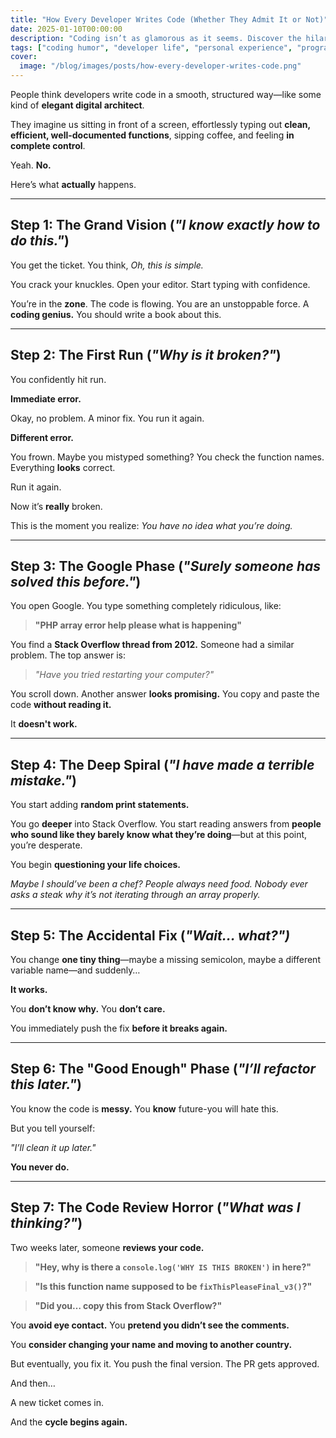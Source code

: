 ```yaml
---
title: "How Every Developer Writes Code (Whether They Admit It or Not)"
date: 2025-01-10T00:00:00
description: "Coding isn’t as glamorous as it seems. Discover the hilariously relatable stages every developer goes through while writing code."
tags: ["coding humor", "developer life", "personal experience", "programming", "software development", "tech"]
cover:
  image: "/blog/images/posts/how-every-developer-writes-code.png"
---
```

People think developers write code in a smooth, structured way—like some kind of **elegant digital architect**.

They imagine us sitting in front of a screen, effortlessly typing out **clean, efficient, well-documented functions**, sipping coffee, and feeling **in complete control**.

Yeah. **No.**

Here’s what **actually** happens.

---

## **Step 1: The Grand Vision** (*"I know exactly how to do this."*)  

You get the ticket. You think, *Oh, this is simple.*  

You crack your knuckles. Open your editor. Start typing with confidence.  

You’re in the **zone**. The code is flowing. You are an unstoppable force. A **coding genius.** You should write a book about this.  

---

## **Step 2: The First Run** (*"Why is it broken?"*)  

You confidently hit run.  

**Immediate error.**  

Okay, no problem. A minor fix. You run it again.  

**Different error.**  

You frown. Maybe you mistyped something? You check the function names. Everything **looks** correct.  

Run it again.  

Now it’s **really** broken.  

This is the moment you realize: *You have no idea what you’re doing.*  

---

## **Step 3: The Google Phase** (*"Surely someone has solved this before."*)  

You open Google. You type something completely ridiculous, like:  

> **"PHP array error help please what is happening"**  

You find a **Stack Overflow thread from 2012.** Someone had a similar problem. The top answer is:  

> *"Have you tried restarting your computer?"*  

You scroll down. Another answer **looks promising.** You copy and paste the code **without reading it.**  

It **doesn't work.**  

---

## **Step 4: The Deep Spiral** (*"I have made a terrible mistake."*)  

You start adding **random print statements.**  

You go **deeper** into Stack Overflow. You start reading answers from **people who sound like they barely know what they’re doing**—but at this point, you’re desperate.  

You begin **questioning your life choices.**  

*Maybe I should’ve been a chef? People always need food. Nobody ever asks a steak why it’s not iterating through an array properly.*  

---

## **Step 5: The Accidental Fix** (*"Wait... what?")*  

You change **one tiny thing**—maybe a missing semicolon, maybe a different variable name—and suddenly…  

**It works.**  

You **don’t know why.** You **don’t care.**  

You immediately push the fix **before it breaks again.**  

---

## **Step 6: The "Good Enough" Phase** (*"I’ll refactor this later."*)  

You know the code is **messy.** You **know** future-you will hate this.  

But you tell yourself:  

*"I’ll clean it up later."*  

**You never do.**  

---

## **Step 7: The Code Review Horror** (*"What was I thinking?"*)  

Two weeks later, someone **reviews your code.**  

> **"Hey, why is there a `console.log('WHY IS THIS BROKEN')` in here?"**  

> **"Is this function name supposed to be `fixThisPleaseFinal_v3()`?"**  

> **"Did you… copy this from Stack Overflow?"**  

You **avoid eye contact.** You **pretend you didn’t see the comments.**  

You **consider changing your name and moving to another country.**  

But eventually, you fix it. You push the final version. The PR gets approved.  

And then…  

A new ticket comes in.  

And the **cycle begins again.**  
